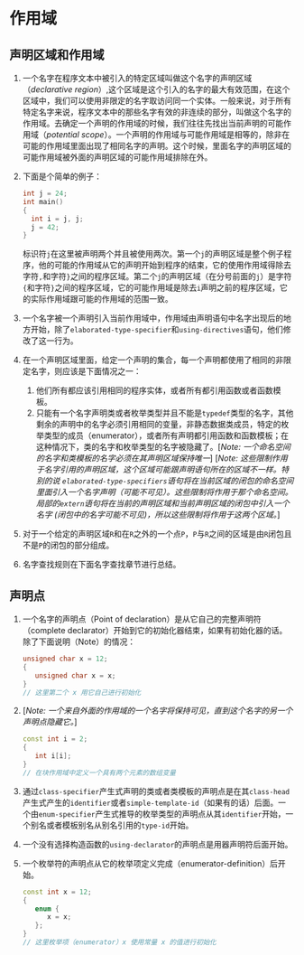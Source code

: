 # 作用域
## 声明区域和作用域
1. 一个名字在程序文本中被引入的特定区域叫做这个名字的声明区域（*declarative region*）,这个区域是这个引入的名字的最大有效范围，在这个区域中，我们可以使用非限定的名字取访问同一个实体。一般来说，对于所有特定名字来说，程序文本中的那些名字有效的非连续的部分，叫做这个名字的作用域。去确定一个声明的作用域的时候，我们往往先找出当前声明的可能作用域（*potential scope*）。一个声明的作用域与可能作用域是相等的，除非在可能的作用域里面出现了相同名字的声明。这个时候，里面名字的声明区域的可能作用域被外面的声明区域的可能作用域排除在外。
2. 下面是个简单的例子：

	```cpp
   int j = 24;
   int main()
   {
      int i = j, j;
      j = 42;
   }
	```
	标识符`j`在这里被声明两个并且被使用两次。第一个`j`的声明区域是整个例子程序，他的可能的作用域从它的声明开始到程序的结束，它的使用作用域得除去字符`,`和字符`}`之间的程序区域。第二个`j`的声明区域（在分号前面的`j`）是字符`{`和字符`}`之间的程序区域，它的可能作用域是除去`i`声明之前的程序区域，它的实际作用域跟可能的作用域的范围一致。
3. 一个名字被一个声明引入当前作用域中，作用域由声明语句中名字出现后的地方开始，除了`elaborated-type-specifier`和`using-directives`语句，他们修改了这一行为。
4. 在一个声明区域里面，给定一个声明的集合，每一个声明都使用了相同的非限定名字，则应该是下面情况之一：
	1. 他们所有都应该引用相同的程序实体，或者所有都引用函数或者函数模板。
	2. 只能有一个名字声明类或者枚举类型并且不能是`typedef`类型的名字，其他剩余的声明中的名字必须引用相同的变量，非静态数据类成员，特定的枚举类型的成员（enumerator），或者所有声明都引用函数和函数模板；在这种情况下，类的名字和枚举类型的名字被隐藏了。[*Note: 一个命名空间的名字和类模板的名字必须在其声明区域保持唯一*]
[*Note: 这些限制作用于名字引用的声明区域，这个区域可能跟声明语句所在的区域不一样。特别的说 `elaborated-type-specifiers`语句将在当前区域的闭包的命名空间里面引入一个名字声明（可能不可见）。这些限制将作用于那个命名空间。局部的`extern`语句将在当前的声明区域和当前声明区域的闭包中引入一个名字 (闭包中的名字可能不可见)，所以这些限制将作用于这两个区域。*]
5. 对于一个给定的声明区域`R`和在`R`之外的一个点`P`，`P`与`R`之间的区域是由`R`闭包且不是`P`的闭包的部分组成。
6. 名字查找规则在下面名字查找章节进行总结。

## 声明点

1. 一个名字的声明点（Point of declaration）是从它自己的完整声明符（complete declarator）开始到它的初始化器结束，如果有初始化器的话。除了下面说明（Note）的情况：
	
	```cpp
	unsigned char x = 12;
	{
	   unsigned char x = x;
	}
	// 这里第二个 x 用它自己进行初始化
	```
2. [*Note: 一个来自外面的作用域的一个名字将保持可见，直到这个名字的另一个声明点隐藏它。*]
	```cpp
	const int i = 2;
	{
	   int i[i];
	}
	// 在块作用域中定义一个具有两个元素的数组变量
	```
3. 通过`class-specifier`产生式声明的类或者类模板的声明点是在其`class-head`产生式产生的`identifier`或者`simple-template-id`（如果有的话）后面。一个由`enum-specifier`产生式推导的枚举类型的声明点从其`identifier`开始，一个别名或者模板别名从别名引用的`type-id`开始。
4. 一个没有选择构造函数的`using-declarator`的声明点是用器声明符后面开始。
5. 一个枚举符的声明点从它的枚举项定义完成（enumerator-definition）后开始。
	
	```cpp
	const int x = 12;
	{
	   enum {
	      x = x;
	   };
	}
	// 这里枚举项（enumerator）x 使用常量 x 的值进行初始化
	```
	